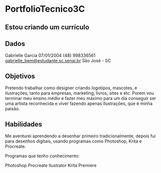 # PortfolioTecnico3C
## Estou criando um currículo

## Dados
Gabrielle Garcia 
07/01/2004
(48) 998336561
gabrielle_bem@estudante.sc.senai.br
São José - SC

## Objetivos
Pretendo trabalhar como designer criando logotipos, mascotes, e ilustrações, tanto para empresas, marketing, livros, sites e etc.
Porem vou terminar meu ensino médio e fazer meu máximo para um dia conseguir ser uma artista reconhecida e viver fazendo apenas Ilustrações, que é minha paixão.

## Habilidades
Me aventurei aprendendo a desenhar primeiro tradicionalmente, depois fui para desenhos digitais, usando programas como Photoshop, Krita e Procreate.

Programas que tenho conhecimento:

Photoshop
Procreate
Ilustrator
Krita
Premiere

